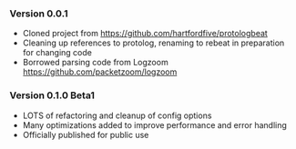 
### Version 0.0.1
- Cloned project from https://github.com/hartfordfive/protologbeat
- Cleaning up references to protolog, renaming to rebeat in preparation for changing code
- Borrowed parsing code from Logzoom https://github.com/packetzoom/logzoom

### Version 0.1.0 Beta1
- LOTS of refactoring and cleanup of config options
- Many optimizations added to improve performance and error handling
- Officially published for public use


